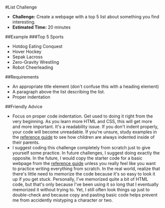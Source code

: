 #List Challenge

* **Challenge:** Create a webpage with a top 5 list about something you find interesting.
* **Estimated Time:** 20 minutes

##Example
###Top 5 Sports
* Hotdog Eating Conquest
* Hover Hockey
* Sepak Lacross
* Zero-Gravity Wrestling
* Robot Cheerleading

##Requirements
* An appropriate title element (don't confuse this with a heading element)
* A paragraph above the list describing the list.
* Proper indentation

##Friendly Advice
* Focus on proper code indentation. Get used to doing it right from the very beginning. As you learn more HTML and CSS, this will get more and more important. It's a readability issue. If you don't indent properly, your code will become unreadable. If you're unsure, study examples in the [reference guide](https://github.com/christensenacademy/christensen-academy/blob/master/modules/html-basics/reference.md) to see how children are always indented inside of their parents.
* I suggest coding this challenge completely from scratch just to give yourself some practice. In future challenges, I suggest doing exactly the opposite. In the future, I would copy the starter code for a basic webpage from the [reference guide](https://github.com/christensenacademy/christensen-academy/blob/master/modules/html-basics/reference.md#basic-html-template) unless you really feel like you want to practice writing everything from scratch. In the real world, realize that there's little need to memorize the code because it's so easy to look it up if you get stuck. Personally, I've memorized quite a bit of HTML code, but that's only because I've been using it so long that I eventually memorized it without trying to. Yet, I still often look things up just to double-check and because copy and pasting basic code helps prevent me from accidently mistyping a character or two.